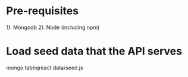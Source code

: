 # Pre-requisites

1). Mongodb
2). Node (including npm)


# Load seed data that the API serves

mongo tabhqreact data/seed.js